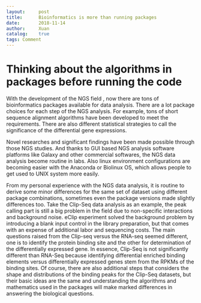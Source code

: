 ```yaml
---
layout:     post
title:      Bioinformatics is more than running packages
date:       2018-11-14
author:     Xuan
catalog:    true
tags: Comment
---
```


# Thinking about the algorithms in packages before running the code

With the development of the NGS field , now there are tons of
bioinformatics packages available for data analysis. There are a lot
package choices for each step of the NGS analysis. For example, tons of
short sequence alignment algorithms have been developed to meet the
requirements. There are also different statistical strategies to call
the significance of the differential gene expressions.

Novel researches and significant findings have been made possible
through those  NGS studies. And thanks to GUI based NGS analysis
software platforms like Galaxy and other commercial softwares, the NGS
data analysis become routine in labs. Also linux environment
configurations are becoming easier with the Anaconda or Biolinux OS,
which allows people to get used to UNIX system more easily.

From my personal experience with the NGS data analysis, it is routine to
derive some minor differences for the same set of dataset using
different package combinations, sometimes even the package versions made
slightly differences too. Take the Clip-Seq data analysis as an example,
the peak calling part is still a big problem in the field due to
non-specific interactions and background noise. eClip experiment solved
the background problem by introducing a blank input control in the
library preparation, but that comes with an expense of additional labor
and sequencing costs. The main questions raised from the Clip-seq versus the
RNA-seq seemed different, one is to identify the protein binding site and the
other for determination of the differentially expressed gene. In essence, Clip-Seq is not significantly different than RNA-Seq because identifying differential enriched binding elements versus differentially expressed genes stem from the RPKMs of the binding sites. Of course, there are also additional steps that considers the shape and distributions of the binding peaks for the Clip-Seq datasets, but their basic ideas are the same and understanding the algorithms and mathematics used in the packages will make marked differences in answering the biological questions.

